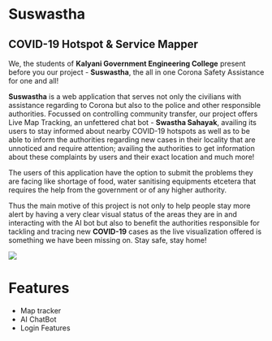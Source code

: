 # Suswastha
## COVID-19 Hotspot & Service Mapper

We, the students of **Kalyani Government Engineering College** present before you our project - **Suswastha**, the all in one Corona Safety Assistance for one and all! 

**Suswastha** is a web application that serves not only the civilians with assistance regarding to Corona but also to the police and other responsible authorities. Focussed on controlling community transfer, our project offers Live Map Tracking, an unfettered chat bot - **Swastha Sahayak**, availing its users to stay informed about nearby COVID-19 hotspots as well as to be able to inform the authorities regarding new cases in their locality that are unnoticed and require attention; availing the authorities to get information about these complaints by users and their exact location and much more!

The users of this application have the option to submit the problems they are facing like shortage of food, water sanitising equipments etcetera that requires the help from the government or of any higher authority. 

Thus the main motive of this project is not only to help people stay more alert by having a very clear visual status of the areas they are in and interacting with the AI bot but also to benefit the authorities responsible for tackling and tracing new **COVID-19** cases as the live visualization offered is something we have been missing on. 
Stay safe, stay home!

![](https://drive.google.com/open?id=1xResPd438qtPWe0okaH72LZWZArGTDdW)

# Features

- Map tracker
- AI ChatBot
- Login Features
